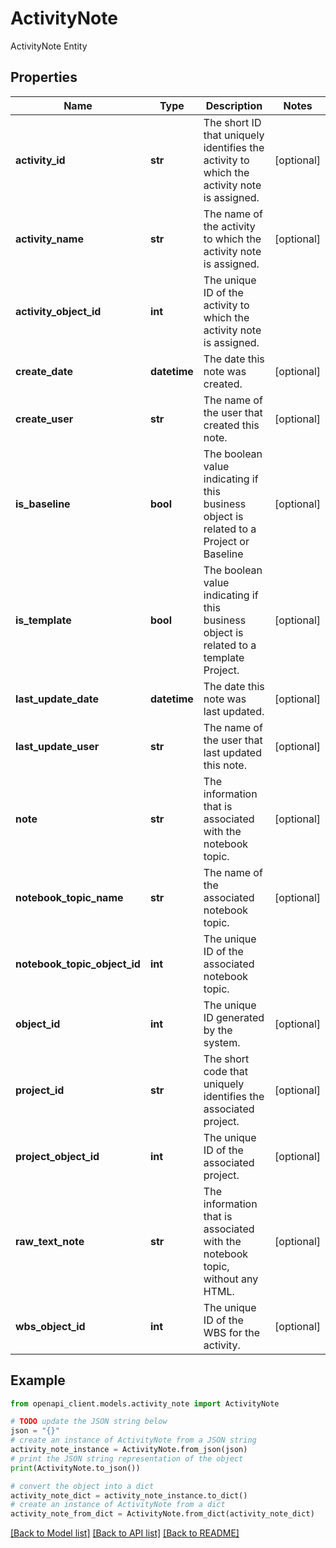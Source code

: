 # ActivityNote

ActivityNote Entity

## Properties

Name | Type | Description | Notes
------------ | ------------- | ------------- | -------------
**activity_id** | **str** | The short ID that uniquely identifies the activity to which the activity note is assigned. | [optional] 
**activity_name** | **str** | The name of the activity to which the activity note is assigned. | [optional] 
**activity_object_id** | **int** | The unique ID of the activity to which the activity note is assigned. | 
**create_date** | **datetime** | The date this note was created. | [optional] 
**create_user** | **str** | The name of the user that created this note. | [optional] 
**is_baseline** | **bool** | The boolean value indicating if this business object is related to a Project or Baseline | [optional] 
**is_template** | **bool** | The boolean value indicating if this business object is related to a template Project. | [optional] 
**last_update_date** | **datetime** | The date this note was last updated. | [optional] 
**last_update_user** | **str** | The name of the user that last updated this note. | [optional] 
**note** | **str** | The information that is associated with the notebook topic. | [optional] 
**notebook_topic_name** | **str** | The name of the associated notebook topic. | [optional] 
**notebook_topic_object_id** | **int** | The unique ID of the associated notebook topic. | 
**object_id** | **int** | The unique ID generated by the system. | [optional] 
**project_id** | **str** | The short code that uniquely identifies the associated project. | [optional] 
**project_object_id** | **int** | The unique ID of the associated project. | [optional] 
**raw_text_note** | **str** | The information that is associated with the notebook topic, without any HTML. | [optional] 
**wbs_object_id** | **int** | The unique ID of the WBS for the activity. | [optional] 

## Example

```python
from openapi_client.models.activity_note import ActivityNote

# TODO update the JSON string below
json = "{}"
# create an instance of ActivityNote from a JSON string
activity_note_instance = ActivityNote.from_json(json)
# print the JSON string representation of the object
print(ActivityNote.to_json())

# convert the object into a dict
activity_note_dict = activity_note_instance.to_dict()
# create an instance of ActivityNote from a dict
activity_note_from_dict = ActivityNote.from_dict(activity_note_dict)
```
[[Back to Model list]](../README.md#documentation-for-models) [[Back to API list]](../README.md#documentation-for-api-endpoints) [[Back to README]](../README.md)


